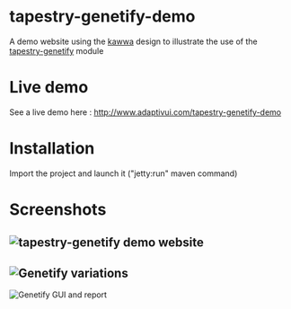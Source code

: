 tapestry-genetify-demo
======================

A demo website using the [kawwa](https://github.com/got5/KAWWA) design to illustrate the use of the [tapestry-genetify](https://github.com/adaptivui/tapestry-genetify) module 

Live demo
=========

See a live demo here : http://www.adaptivui.com/tapestry-genetify-demo


Installation
============

Import the project and launch it ("jetty:run" maven command)

Screenshots
===========

![tapestry-genetify demo website](https://raw2.github.com/adaptivui/tapestry-genetify-demo/master/src/main/webapp/static/img/tapestry-genetify-demo.png)
---
![Genetify variations](https://raw2.github.com/adaptivui/tapestry-genetify-demo/master/src/main/webapp/static/img/genetify_variations.png)
---
![Genetify GUI and report](https://raw2.github.com/adaptivui/tapestry-genetify-demo/master/src/main/webapp/static/img/genetify_gui-report.png)
